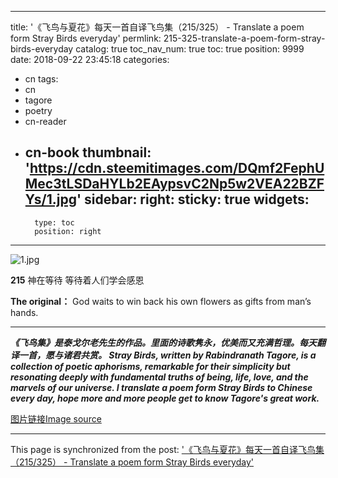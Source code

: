 
---
title: '《飞鸟与夏花》每天一首自译飞鸟集（215/325） - Translate a poem form Stray Birds everyday'
permlink: 215-325-translate-a-poem-form-stray-birds-everyday
catalog: true
toc_nav_num: true
toc: true
position: 9999
date: 2018-09-22 23:45:18
categories:
- cn
tags:
- cn
- tagore
- poetry
- cn-reader
- cn-book
thumbnail: 'https://cdn.steemitimages.com/DQmf2FephUMec3tLSDaHYLb2EAypsvC2Np5w2VEA22BZFYs/1.jpg'
sidebar:
    right:
        sticky: true
widgets:
    -
        type: toc
        position: right
---


![1.jpg](https://cdn.steemitimages.com/DQmf2FephUMec3tLSDaHYLb2EAypsvC2Np5w2VEA22BZFYs/1.jpg)

**215**
神在等待
等待着人们学会感恩

**The original：**
God waits to win back his own flowers as gifts from man’s hands.

**********
***《飞鸟集》是泰戈尔老先生的作品。里面的诗歌隽永，优美而又充满哲理。每天翻译一首，愿与诸君共赏。
Stray Birds, written by Rabindranath Tagore, is a collection of poetic aphorisms, remarkable for their simplicity but resonating deeply with fundamental truths of being, life, love, and the marvels of our universe. I translate a poem form Stray Birds to Chinese every day, hope more and more people get to know Tagore's great work.***

[图片链接Image source](http://up.36992.com/pic/4b/68/cb/4b68cb848b7b2541b2be9cb33af1e519.jpg)

- - -

This page is synchronized from the post: ['《飞鸟与夏花》每天一首自译飞鸟集（215/325） - Translate a poem form Stray Birds everyday'](https://steemit.com/@weisheng167388/215-325-translate-a-poem-form-stray-birds-everyday)
